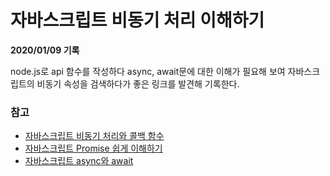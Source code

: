 # 자바스크립트 비동기 처리 이해하기

**2020/01/09 기록**

node.js로 api 함수를 작성하다 async, await문에 대한 이해가 필요해 보여 자바스크립트의 비동기 속성을 검색하다가 좋은 링크를 발견해 기록한다.

### 참고
* [자바스크립트 비동기 처리와 콜백 함수](https://joshua1988.github.io/web-development/javascript/javascript-asynchronous-operation/)
* [자바스크립트 Promise 쉽게 이해하기](https://joshua1988.github.io/web-development/javascript/promise-for-beginners/)
* [자바스크립트 async와 await](https://joshua1988.github.io/web-development/javascript/js-async-await/)
